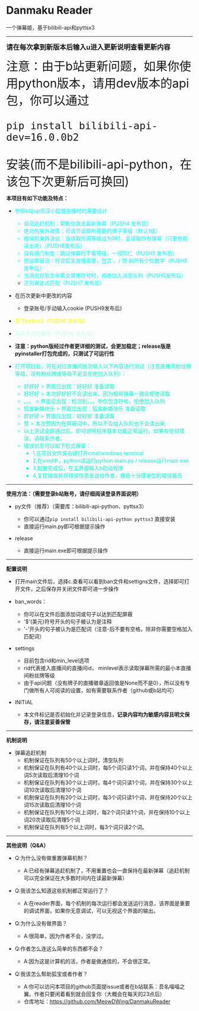 # Danmaku Reader

一个弹幕姬，基于bilibili-api和pyttsx3

--------

**<font size=4>请在每次拿到新版本后输入u进入更新说明查看更新内容</font>**

<font size=6>注意：由于b站更新问题，如果你使用python版本，请用dev版本的api包，你可以通过

`pip install bilibili-api-dev=16.0.0b2`

安装(而不是bilibili-api-python，在该包下次更新后可换回)</font>

**本项目有如下功能及特点：**


* <font color=#00FFFF>参照b站up资深小狐狸直播时的需要设计
  * 自动追赶机制：帮助你直击最新弹幕（PUSH4 发布后）
  * 绝对的排外政策：可调节读取所需要的牌子等级（默认1级）
  * 极端的亲外决议：当读取所需等级设为0时，会读取所有弹幕（只要他能读出来）（PUSH8发布后）
  * 没有阀门制度：跳过弹幕时不看等级，一视同仁（PUSH5 发布后）
  * 预设屏蔽词：符合狐宝直播需要，包含 。/ 赞 和所有个位数字（PUSH5 发布后）
  * 当消息仅包含中英文常用符号时，拒绝加入消息队列（PUSH5发布后）
  * 正则表达式匹配（PUSH7 发布后）</font>


* 在历次更新中更改的内容
  * 登录账号/手动输入cookie (PUSH9发布后)


* <font color=#FFFF00>基于pyttsx3（PUSH6 发布后）</font>


* <font color=coffee>采用多进程编写（PUSH8 发布后）</font>


* **注意：python版经过作者更详细的测试，会更加稳定；release版是pyinstaller打包完成的，只测试了可运行性**


* <font color=#00FACB>打开项目后，可在对应直播间依次输入以下内容进行测试（注意直播间粉丝牌等级，没有粉丝牌或等级不足会拒绝加入队列）：
  * 好好好 > 界面应出现：好好好 准备读取
  * 好好好 > 本次好好好不会读出来，因为相邻弹幕一致会拒绝读取
  * 。。。 > 界面应出现：检测到。。。中仅包含符号，拒绝加入队列
  * 狐宝新婚快乐 > 界面应出现：狐宝新婚快乐 准备读取
  * 好好好 > 界面应出现：好好好 准备读取
  * 赞 > 本次赞因为在屏蔽词中，所以不会加入队列也不会读出来
  * 以上测试全部通过后，即可说明程序基本功能正常运行，如果有任何错误，请联系作者。
  * 错误信息可以如下形式保留：
    * 1,在项目文件夹右键打开cmd/windows terminal
    * 2,在cmd中，python请运行python main.py / release运行main.exe
    * 3,配置完成后，在主界面输入b启动程序
    * 4,复现错误并将错误信息发送给作者，我会十分感谢您的错误报告
</font>

****
**使用方法：（需要登录b站账号，请仔细阅读登录界面说明）**
* py文件（推荐）（需要库：bilibili-api-python、pyttsx3）
  * 你可以通过`pip install bilibili-api-python pyttsx3` 直接安装
  * 直接运行main.py即可根据提示操作

* release
  * 直接运行main.exe即可根据提示操作


*****
**配置说明**
* 打开main文件后，选择c.查看可以看到ban文件和settigns文件，选择即可打开文件，之后保存并关闭文件即可进一步操作


* ban_words：
  * 你可以在文件后面添加词或句子以达到匹配屏蔽
  * '$'(美元)符号开头的句子被认为是注释
  * '-'开头的句子被认为是匹配词（注意-后不要有空格，除非你需要空格加入匹配词）


* settings
  * 目前包含rid和min_level选项
  * rid代表接入直播间的直播间id， minlevel表示读取弹幕所需的最小本直播间粉丝牌等级
  * 由于api问题（没有牌子的直播徽章返回值是None而不是0），所以没有专门做所有人可阅读的设置，如有需要联系作者（github或b站均可）

* INITIAL
  * 本文件标记是否初始化并记录登录信息，**记录内容均为敏感内容且明文保存，请注意妥善保管**

*****
**机制说明**
* 弹幕追赶机制
  * 机制保证在队列有50个以上词时，清空队列
  * 机制保证在队列有40个以上词时，每5个词只读1个词，并在保持40个以上词5次读取后清理10个词
  * 机制保证在队列有30个以上词时，每4个词只读1个词，并在保持30个以上词10次读取后清理10个词
  * 机制保证在队列有20个以上词时，每3个词只读1个词，并在保持20个以上词15次读取后清理10个词
  * 机制保证在队列有10个以上词时，每2个词只读1个词，并在保持10个以上词20次读取后清理5个词
  * 机制保证在队列有5个以上词时，每3个词只读2个词。


*****
**其他说明（Q&A）**

* Q:为什么没有做重置弹幕机制？
  * A:已经有弹幕追赶机制了，不用重置也会一直保持在最新弹幕（追赶机制可以完全保证在大多数时间内在读最新弹幕）


* Q:我该怎么知道这些机制都正常运行了？
  * A:在reader界面，每个机制的每次运行都会发送运行消息，该界面是重要的调试界面，如果你无意调试，可以无视这个界面的输出。


* Q:为什么没有做界面？
  * A:很简单，因为作者不会，没学过。


* Q:作者怎么连这么简单的东西都不会？
  * A:因为这是计算机的活，作者是做通信的，不会很正常。


* Q:我该怎么帮助狐宝或者作者？
  * A:你可以访问本项目的github页面提issue或者在b站联系：吾名喵喵之翼。作者只要闲着看到就会回复你（大概会在每天的23点后）
  * 仓库地址：https://github.com/MeowDWing/DanmakuReader